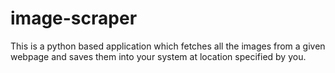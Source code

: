 # image-scraper
This is a python based application which fetches all the images from a given webpage and saves them into your system at  location specified by you. 
